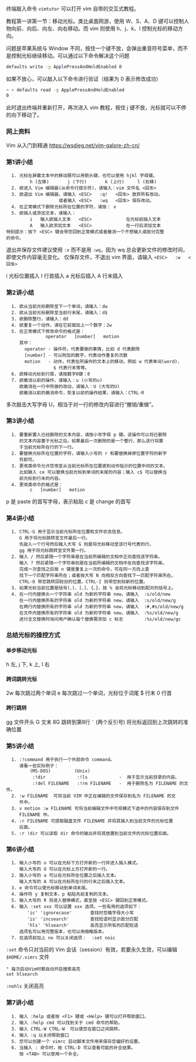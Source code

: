 终端敲入命令 `vimtutor` 可以打开 vim 自带的交互式教程。

教程第一讲第一节：移动光标。类比桌面网游，使用 W、S、A、D 键可以控制人物向前、向后、向左、向右移动。而 vim 则使用 h、j、k、l 控制光标的移动方向。

问题是苹果系统与 Window 不同，按住一个键不放，会弹出重音符号菜单，而不是控制光标继续移动。可以通过以下命令解决这个问题

```sh
defaults write -g ApplePressAndHoldEnabled 0
```

如果不放心，可以敲入以下命令进行验证（结果为 0 表示修改成功）

```sh
~ > defaults read -g ApplePressAndHoldEnabled   
0
```

此时退出终端并重新打开，再次进入 vim 教程，按住 j 键不放，光标就可以不停的向下移动了。

### 网上资料

Vim 从入门到精通 https://wsdjeg.net/vim-galore-zh-cn/

### 第1讲小结

```
  1. 光标在屏幕文本中的移动既可以用箭头键，也可以使用 hjkl 字母键。
         h (左移)       j (下行)       k (上行)     l (右移)
  2. 欲进入 Vim 编辑器(从命令行提示符)，请输入：vim 文件名 <回车>
  3. 欲退出 Vim 编辑器，请输入 <ESC>   :q!   <回车> 放弃所有改动。
                    或者输入 <ESC>   :wq   <回车> 保存改动。
  4. 在正常模式下删除光标所在位置的字符，请按： x
  5. 欲插入或添加文本，请输入：
         i   输入欲插入文本   <ESC>             在光标前插入文本
         A   输入欲添加文本   <ESC>             在一行后添加文本
特别提示：按下 <ESC> 键会带您回到正常模式或者撤消一个不想输入或部分完整
的命令。
```

退出并保存文件建议使用 `:x` 而不是用 `:wq`，因为 wq 总会更新文件的修改时间，即使文件内容毫无变化。
仅保存文件，不退出 vim 界面，请输入 `<ESC>   :w   <回车>`

i 光标位置插入
I 行首插入
a 光标后插入
A 行末插入

### 第2讲小结

```
  1. 欲从当前光标删除至下一个单词，请输入：dw
  2. 欲从当前光标删除至当前行末尾，请输入：d$
  3. 欲删除整行，请输入：dd
  4. 欲重复一个动作，请在它前面加上一个数字：2w
  5. 在正常模式下修改命令的格式是：
               operator   [number]   motion
     其中：
       operator - 操作符，代表要做的事情，比如 d 代表删除
       [number] - 可以附加的数字，代表动作重复的次数
       motion   - 动作，代表在所操作的文本上的移动，例如 w 代表单词(word)，
                  $ 代表行末等等。
  6. 欲移动光标到行首，请按数字0键：0
  7. 欲撤消以前的操作，请输入：u (小写的u)
     欲撤消在一行中所做的改动，请输入：U (大写的U)
     欲撤消以前的撤消命令，恢复以前的操作结果，请输入：CTRL-R
```

多次敲击大写字母 U，相当于对一行的修改内容进行“撤销/重做”。

### 第3讲小结

```
  1. 要重新置入已经删除的文本内容，请按小写字母 p 键。该操作可以将已删除
     的文本内容置于光标之后。如果最后一次删除的是一个整行，那么该行将置
     于当前光标所在行的下一行。
  2. 要替换光标所在位置的字符，请输入小写的 r 和要替换掉原位置字符的新字
     符即可。
  3. 更改类命令允许您改变从当前光标所在位置直到动作指示的位置中间的文本。
     比如输入 ce 可以替换当前光标到单词的末尾的内容；输入 c$ 可以替换当
     前光标到行末的内容。
  4. 更改类命令的格式是：
         c   [number]   motion
```

p 是 paste 的首写字母，表示粘贴
c 是 change 的首写

### 第4讲小结

```
  1. CTRL-G 用于显示当前光标所在位置和文件状态信息。
     G 用于将光标跳转至文件最后一行。
     先敲入一个行号然后输入大写 G 则是将光标移动至该行号代表的行。
     gg 用于将光标跳转至文件第一行。
  2. 输入 / 然后紧随一个字符串是在当前所编辑的文档中正向查找该字符串。
     输入 ? 然后紧随一个字符串则是在当前所编辑的文档中反向查找该字符串。
     完成一次查找之后按 n 键是重复上一次的命令，可在同一方向上查
     找下一个匹配字符串所在；或者按大写 N 向相反方向查找下一匹配字符串所在。
     CTRL-O 带您跳转回较旧的位置，CTRL-I 则带您到较新的位置。
  3. 如果光标当前位置是括号(、)、[、]、{、}，按 % 会将光标移动到配对的括号上。
  4. 在一行内替换头一个字符串 old 为新的字符串 new，请输入  :s/old/new
     在一行内替换所有的字符串 old 为新的字符串 new，请输入  :s/old/new/g
     在两行内替换所有的字符串 old 为新的字符串 new，请输入  :#,#s/old/new/g
     在文件内替换所有的字符串 old 为新的字符串 new，请输入  :%s/old/new/g
     进行全文替换时询问用户确认每个替换需添加 c 标志        :%s/old/new/gc
```

### 总结光标的操控方式

#### 单步移动光标

h 左, j 下, k 上, l 右

#### 跨词跳转光标

2w 每次跳过两个单词
e 每次跳过一个单词，光标位于词尾
$ 行末
0 行首

#### 跨行跳转

gg 文件开头
G 文末
8G 跳转到第8行
`` ` `` (两个反引号) 将光标返回到上次跳转的准确位置

### 第5讲小结

```
  1. :!command 用于执行一个外部命令 command。
     请看一些实际例子：
         (MS-DOS)         (Unix)
          :!dir            :!ls            -  用于显示当前目录的内容。
          :!del FILENAME   :!rm FILENAME   -  用于删除名为 FILENAME 的文件。
  2. :w FILENAME  可将当前 VIM 中正在编辑的文件保存到名为 FILENAME 的文
     件中。
  3. v motion :w FILENAME 可将当前编辑文件中可视模式下选中的内容保存到文件
     FILENAME 中。
  4. :r FILENAME 可提取磁盘文件 FILENAME 并将其插入到当前文件的光标位置
     后面。
  5. :r !dir 可以读取 dir 命令的输出并将其放置到当前文件的光标位置后面。
```

### 第6讲小结

```
  1. 输入小写的 o 可以在光标下方打开新的一行并进入插入模式。
     输入大写的 O 可以在光标上方打开新的一行。
  2. 输入小写的 a 可以在光标所在位置之后插入文本。
     输入大写的 A 可以在光标所在行的行末之后插入文本。
  3. e 命令可以使光标移动到单词末尾。
  4. 操作符 y 复制文本，p 粘贴先前复制的文本。
  5. 输入大写的 R 将进入替换模式，直至按 <ESC> 键回到正常模式。
  6. 输入 :set xxx 可以设置 xxx 选项。一些有用的选项如下：
        'ic' 'ignorecase'       查找时忽略字母大小写
        'is' 'incsearch'        查找短语时显示部分匹配
        'hls' 'hlsearch'        高亮显示所有的匹配短语
     选项名可以用完整版本，也可以用缩略版本。
  7. 在选项前加上 no 可以关闭选项：  :set noic
```

`:set` 命令只对当前的 Vim 会话（session）有效，若要永久生效，可以编辑 `$HOME/.vimrc` 文件

```
" 每次启动Vim时都自动开启搜索高亮
set hlsearch
```

`:nohls` 关闭高亮

### 第7讲小结

```
  1. 输入 :help 或者按 <F1> 键或 <Help> 键可以打开帮助窗口。
  2. 输入 :help cmd 可以找到关于 cmd 命令的帮助。
  3. 输入 CTRL-W CTRL-W  可以使您在窗口之间跳转。
  4. 输入 :q 以关闭帮助窗口
  5. 您可以创建一个 vimrc 启动脚本文件用来保存您偏好的设置。
  6. 当输入 : 命令时，按 CTRL-D 可以查看可能的补全结果。
     按 <TAB> 可以使用一个补全。
```
